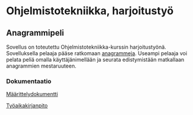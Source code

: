 # Ohjelmistotekniikka, harjoitustyö

## Anagrammipeli

Sovellus on toteutettu Ohjelmistotekniikka-kurssin harjoitustyönä. Sovelluksella pelaaja pääse ratkomaan [anagrammeja](https://fi.wikipedia.org/wiki/Anagrammi). Useampi pelaaja voi pelata peliä omalla käyttäjänimellään ja seurata edistymistään matkallaan anagrammien mestaruuteen.

### Dokumentaatio

[Määrittelydokumentti](https://github.com/sinikala/ot-harjoitustyo/blob/master/dokumentointi/m%C3%A4%C3%A4rittelydokumentti.md)

[Työaikakirjanpito](https://github.com/sinikala/ot-harjoitustyo/blob/master/dokumentointi/ty%C3%B6aikakirjanpito.md)
